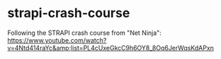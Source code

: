 # strapi-crash-course
Following the STRAPI crash course from "Net Ninja": https://www.youtube.com/watch?v=4Ntd414raYc&amp;list=PL4cUxeGkcC9h6OY8_8Oq6JerWqsKdAPxn
